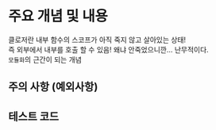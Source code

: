 # 주요 개념 및 내용
클로저란 내부 함수의 스코프가 아직 죽지 않고 살아있는 상태!  
즉 외부에서 내부를 호출 할 수 있음! 왜냐 안죽었으니깐... 난무적이다.  
`모듈화`의 근간이 되는 개념



## 주의 사항 (예외사항)



## 테스트 코드